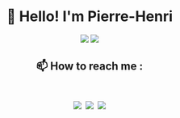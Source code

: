 <h1 align="center">👋 Hello! I'm Pierre-Henri</h3>

<div align="center">
  <img src="https://readme.phbasin.vercel.app/api?username=PHBasin&hide_border=true&hide=stars&title_color=000000&show_icons=true&icon_color=000000">
  <img src="https://readme.phbasin.vercel.app/api/top-langs/?username=PHBasin&hide_border=true&layout=compact&title_color=000000">
</div>

<div align="center">
  <h2> 📫 How to reach me :</h2>
  <p><br><p>
  <p>
    <a href="https://www.linkedin.com/in/pierrehenribasin/"><img src="https://img.shields.io/badge/linkedin-%230077B5.svg?&style=for-the-badge&logo=linkedin&logoColor=white"></a>&nbsp
    <a href="mailto:basinpierrehenri@gmail.com"><img src="https://img.shields.io/badge/gmail-D14836?&style=for-the-badge&logo=gmail&logoColor=white" /></a>&nbsp
    <a href="https://www.messenger.com/t/pierrehenribasin"><img src="https://img.shields.io/badge/messenger-00B2FF?&style=for-the-badge&logo=messenger&logoColor=white"></a>
  </p>
</div>
